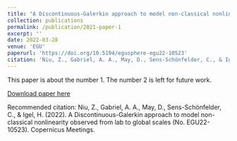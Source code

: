 ```yaml
---
title: "A Discontinuous-Galerkin approach to model non-classical nonlinearity observed from lab to global scales"
collection: publications
permalink: /publication/2021-paper-1
excerpt: ''
date: 2022-03-28
venue: 'EGU'
paperurl: 'https://doi.org/10.5194/egusphere-egu22-10523'
citation: 'Niu, Z., Gabriel, A. A., May, D., Sens-Schönfelder, C., & Igel, H. (2022). A Discontinuous-Galerkin approach to model non-classical nonlinearity observed from lab to global scales (No. EGU22-10523). Copernicus Meetings.'
---
```

This paper is about the number 1. The number 2 is left for future work.

[Download paper here](https://meetingorganizer.copernicus.org/EGU22/EGU22-10523.html)

Recommended citation: Niu, Z., Gabriel, A. A., May, D., Sens-Schönfelder, C., & Igel, H. (2022). A Discontinuous-Galerkin approach to model non-classical nonlinearity observed from lab to global scales (No. EGU22-10523). Copernicus Meetings.
